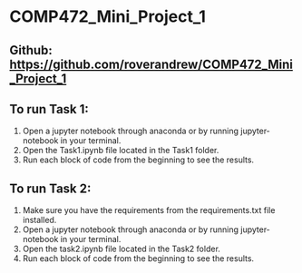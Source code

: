 # COMP472_Mini_Project_1
## Github: https://github.com/roverandrew/COMP472_Mini_Project_1

## To run Task 1:
1. Open a jupyter notebook through anaconda or by running jupyter-notebook in your terminal.
2. Open the Task1.ipynb file located in the Task1 folder.
3. Run each block of code from the beginning to see the results.

## To run Task 2:
1. Make sure you have the requirements from the requirements.txt file installed.
2. Open a jupyter notebook through anaconda or by running jupyter-notebook in your terminal.
3. Open the task2.ipynb file located in the Task2 folder.
4. Run each block of code from the beginning to see the results.
